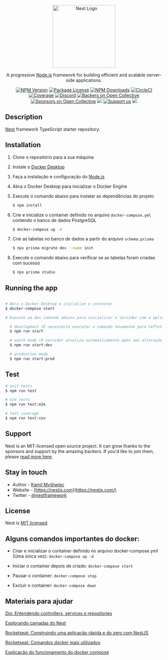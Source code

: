 <p align="center">
  <a href="http://nestjs.com/" target="blank"><img src="https://nestjs.com/img/logo-small.svg" width="200" alt="Nest Logo" /></a>
</p>

[circleci-image]: https://img.shields.io/circleci/build/github/nestjs/nest/master?token=abc123def456
[circleci-url]: https://circleci.com/gh/nestjs/nest

  <p align="center">A progressive <a href="http://nodejs.org" target="_blank">Node.js</a> framework for building efficient and scalable server-side applications.</p>
    <p align="center">
<a href="https://www.npmjs.com/~nestjscore" target="_blank"><img src="https://img.shields.io/npm/v/@nestjs/core.svg" alt="NPM Version" /></a>
<a href="https://www.npmjs.com/~nestjscore" target="_blank"><img src="https://img.shields.io/npm/l/@nestjs/core.svg" alt="Package License" /></a>
<a href="https://www.npmjs.com/~nestjscore" target="_blank"><img src="https://img.shields.io/npm/dm/@nestjs/common.svg" alt="NPM Downloads" /></a>
<a href="https://circleci.com/gh/nestjs/nest" target="_blank"><img src="https://img.shields.io/circleci/build/github/nestjs/nest/master" alt="CircleCI" /></a>
<a href="https://coveralls.io/github/nestjs/nest?branch=master" target="_blank"><img src="https://coveralls.io/repos/github/nestjs/nest/badge.svg?branch=master#9" alt="Coverage" /></a>
<a href="https://discord.gg/G7Qnnhy" target="_blank"><img src="https://img.shields.io/badge/discord-online-brightgreen.svg" alt="Discord"/></a>
<a href="https://opencollective.com/nest#backer" target="_blank"><img src="https://opencollective.com/nest/backers/badge.svg" alt="Backers on Open Collective" /></a>
<a href="https://opencollective.com/nest#sponsor" target="_blank"><img src="https://opencollective.com/nest/sponsors/badge.svg" alt="Sponsors on Open Collective" /></a>
  <a href="https://paypal.me/kamilmysliwiec" target="_blank"><img src="https://img.shields.io/badge/Donate-PayPal-ff3f59.svg"/></a>
    <a href="https://opencollective.com/nest#sponsor"  target="_blank"><img src="https://img.shields.io/badge/Support%20us-Open%20Collective-41B883.svg" alt="Support us"></a>
  <a href="https://twitter.com/nestframework" target="_blank"><img src="https://img.shields.io/twitter/follow/nestframework.svg?style=social&label=Follow"></a>
</p>
  <!--[![Backers on Open Collective](https://opencollective.com/nest/backers/badge.svg)](https://opencollective.com/nest#backer)
  [![Sponsors on Open Collective](https://opencollective.com/nest/sponsors/badge.svg)](https://opencollective.com/nest#sponsor)-->

## Description

[Nest](https://github.com/nestjs/nest) framework TypeScript starter repository.

## Installation

1. Clone o repositório para a sua máquina

2. Instale o [Docker Desktop](https://docs.docker.com/get-docker/)

3. Faça a instalação e configuração do [Node.js](https://nodejs.org/en)

4. Abra o Docker Desktop para inicializar o Docker Engine

5. Execute o comando abaixo para instalar as dependências do projeto

   ```bash
   $ npm install
   ```

6. Crie e inicialize o container definido no arquivo `docker-compose.yml` contendo o banco de dados PostgreSQL

   ```bash
   $ docker-compose up -d
   ```

7. Crie as tabelas no banco de dados a partir do arquivo `schema.prisma`

   ```bash
   $ npx prisma migrate dev --name init
   ```

8. Execute o comando abaixo para verificar se as tabelas foram criadas com sucesso
   ```bash
   $ npx prisma studio
   ```

## Running the app

```bash

# Abra o Docker Desktop e inicialize o container
$ docker-compose start

# Execute um dos comando abaixo para inicializar o servidor com a aplicação

  # development (É necessário executar o comando novamente para refletir alterações no código)
  $ npm run start

  # watch mode (O servidor atualiza automaticamente após uma alteração no código)
  $ npm run start:dev

  # production mode
  $ npm run start:prod
```

## Test

```bash
# unit tests
$ npm run test

# e2e tests
$ npm run test:e2e

# test coverage
$ npm run test:cov
```

## Support

Nest is an MIT-licensed open source project. It can grow thanks to the sponsors and support by the amazing backers. If you'd like to join them, please [read more here](https://docs.nestjs.com/support).

## Stay in touch

- Author - [Kamil Myśliwiec](https://kamilmysliwiec.com)
- Website - [https://nestjs.com](https://nestjs.com/)
- Twitter - [@nestframework](https://twitter.com/nestframework)

## License

Nest is [MIT licensed](LICENSE).

## Alguns comandos importantes do docker:

- Criar e inicializar o container definido no arquivo docker-compose.yml (Uma única vez): `docker-compose up -d`

- Iniciar o container depois de criado: `docker-compose start`

- Pausar o container: `docker-compose stop`

- Excluir o container: `docker-compose down`

## Materiais para ajudar

[Dio: Entendendo controllers, services e repositories](https://www.dio.me/articles/entendendo-controllers-services-e-repositories-em-aplicacoes-nodejs-com-typescript)

[Explorando camadas do Nest](https://www.youtube.com/watch?v=KvcTDlfPPcs)

[Rocketseat: Construindo uma aplicação rápida e do zero com NestJS](https://www.youtube.com/watch?v=TRa55WbWnvQ)

[Rocketseat: Comandos docker mais utilizados](https://blog.rocketseat.com.br/comandos-docker-mais-utilizados/)

[Explicação do funcionamento do docker compose](https://blog.4linux.com.br/docker-compose-explicado/)

